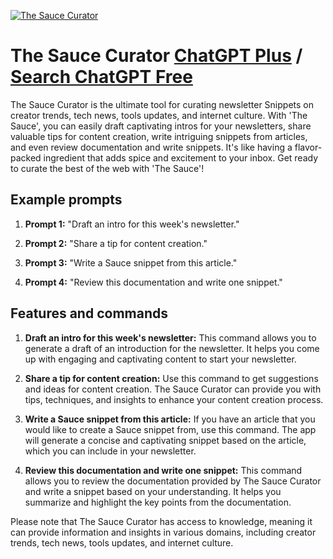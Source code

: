 
[![The Sauce Curator](https://files.oaiusercontent.com/file-swCxZIt5KEZYUbededEnNX3r?se=2123-10-17T03%3A29%3A17Z&sp=r&sv=2021-08-06&sr=b&rscc=max-age%3D31536000%2C%20immutable&rscd=attachment%3B%20filename%3D729a7b61-f299-48a2-ae02-94b3bc06bde2.png&sig=/cjO7IWIlDjzkGVPXtSeb%2B4k9UKu3FZ7UdTvYJBxj2E%3D)](https://chat.openai.com/g/g-GC0vOqCGB-the-sauce-curator)

# The Sauce Curator [ChatGPT Plus](https://chat.openai.com/g/g-GC0vOqCGB-the-sauce-curator) / [Search ChatGPT Free](https://gptcall.net/index.html#/?search=The%20Sauce%20Curator)

The Sauce Curator is the ultimate tool for curating newsletter Snippets on creator trends, tech news, tools updates, and internet culture. With 'The Sauce', you can easily draft captivating intros for your newsletters, share valuable tips for content creation, write intriguing snippets from articles, and even review documentation and write snippets. It's like having a flavor-packed ingredient that adds spice and excitement to your inbox. Get ready to curate the best of the web with 'The Sauce'!

## Example prompts

1. **Prompt 1:** "Draft an intro for this week's newsletter."

2. **Prompt 2:** "Share a tip for content creation."

3. **Prompt 3:** "Write a Sauce snippet from this article."

4. **Prompt 4:** "Review this documentation and write one snippet."


## Features and commands

1. **Draft an intro for this week's newsletter:** This command allows you to generate a draft of an introduction for the newsletter. It helps you come up with engaging and captivating content to start your newsletter.

2. **Share a tip for content creation:** Use this command to get suggestions and ideas for content creation. The Sauce Curator can provide you with tips, techniques, and insights to enhance your content creation process.

3. **Write a Sauce snippet from this article:** If you have an article that you would like to create a Sauce snippet from, use this command. The app will generate a concise and captivating snippet based on the article, which you can include in your newsletter.

4. **Review this documentation and write one snippet:** This command allows you to review the documentation provided by The Sauce Curator and write a snippet based on your understanding. It helps you summarize and highlight the key points from the documentation.

Please note that The Sauce Curator has access to knowledge, meaning it can provide information and insights in various domains, including creator trends, tech news, tools updates, and internet culture.


